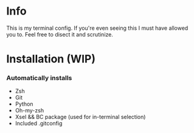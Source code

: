 # Info
This is my terminal config. If you're even seeing this I must have allowed you to. Feel free to disect it and scrutinize.

# Installation (WIP)

### Automatically installs
- Zsh
- Git
- Python
- Oh-my-zsh
- Xsel && BC package (used for in-terminal selection)
- Included .gitconfig